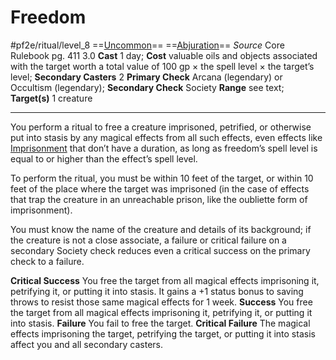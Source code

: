# Freedom
#pf2e/ritual/level_8
==[Uncommon](Uncommon.md)== ==[Abjuration](Abjuration.md)==
*Source* Core Rulebook pg. 411 3.0
**Cast** 1 day; **Cost** valuable oils and objects associated with the target worth a total value of 100 gp × the spell level × the target’s level; **Secondary Casters** 2
**Primary Check** Arcana (legendary) or Occultism (legendary); **Secondary Check** Society
**Range** see text; **Target(s)** 1 creature

---
You perform a ritual to free a creature imprisoned, petrified, or otherwise put into stasis by any magical effects from all such effects, even effects like [Imprisonment](Imprisonment.md) that don’t have a duration, as long as freedom’s spell level is equal to or higher than the effect’s spell level.

To perform the ritual, you must be within 10 feet of the target, or within 10 feet of the place where the target was imprisoned (in the case of effects that trap the creature in an unreachable prison, like the oubliette form of imprisonment).

You must know the name of the creature and details of its background; if the creature is not a close associate, a failure or critical failure on a secondary Society check reduces even a critical success on the primary check to a failure.

**Critical Success** You free the target from all magical effects imprisoning it, petrifying it, or putting it into stasis. It gains a +1 status bonus to saving throws to resist those same magical effects for 1 week.
**Success** You free the target from all magical effects imprisoning it, petrifying it, or putting it into stasis.
**Failure** You fail to free the target.
**Critical Failure** The magical effects imprisoning the target, petrifying the target, or putting it into stasis affect you and all secondary casters.
